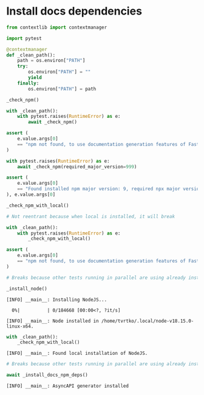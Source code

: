 Install docs dependencies
================

<!-- WARNING: THIS FILE WAS AUTOGENERATED! DO NOT EDIT! -->

``` python
from contextlib import contextmanager

import pytest
```

``` python
@contextmanager
def _clean_path():
    path = os.environ["PATH"]
    try:
        os.environ["PATH"] = ""
        yield
    finally:
        os.environ["PATH"] = path
```

``` python
_check_npm()
```

``` python
with _clean_path():
    with pytest.raises(RuntimeError) as e:
        await _check_npm()

assert (
    e.value.args[0]
    == "npm not found, to use documentation generation features of FastKafka, you must have npm >= 9 installed"
)
```

``` python
with pytest.raises(RuntimeError) as e:
    await _check_npm(required_major_version=999)

assert (
    e.value.args[0]
    == "Found installed npm major version: 9, required npx major version: 999. To use documentation features of FastKafka, please update npm"
), e.value.args[0]
```

``` python
_check_npm_with_local()
```

``` python
# Not reentrant because when local is installed, it will break

with _clean_path():
    with pytest.raises(RuntimeError) as e:
        _check_npm_with_local()

assert (
    e.value.args[0]
    == "npm not found, to use documentation generation features of FastKafka, you must have npm >= 9 installed"
)
```

``` python
# Breaks because other tests running in parallel are using already installed node

_install_node()
```

    [INFO] __main__: Installing NodeJS...

      0%|          | 0/184668 [00:00<?, ?it/s]

    [INFO] __main__: Node installed in /home/tvrtko/.local/node-v18.15.0-linux-x64.

``` python
with _clean_path():
    _check_npm_with_local()
```

    [INFO] __main__: Found local installation of NodeJS.

``` python
# Breaks because other tests running in parallel are using already installed node

await _install_docs_npm_deps()
```

    [INFO] __main__: AsyncAPI generator installed
